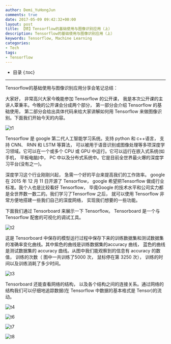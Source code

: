 ```yaml
---
author: Demi_YuHongJun
comments: true
date: 2017-05-09 09:42:32+00:00
layout: post
title: 【转】Tensorflow的基础使用与图像识别应用（上）
description: Tensorflow的基础使用与图像识别应用（上）
keywords: Tensorflow, Machine Learning
categories:
- Tech
tags:
- Tensorflow
---
```

* 目录
{:toc}
---

Tensorflow的基础使用与图像识别应用分享会笔记总结：

大家好， 非常高兴大家今晚能参加 Tensorflow 的公开课， 我是本次公开课的主讲人覃秉丰。今晚的公开课会分成两个部分， 第一部分会介绍 Tensorflow 的基础使用， 第二部分会给出具体代码来给大家讲解如何用 Tensorflow 来做图像识别。下面我们开始今天的内容。

![t1](https://yuhongjun.github.io/assets/media/05-2017/t1.png)


Tensorflow 是 google 第二代人工智能学习系统。支持 python 和 c++语言， 支持 CNN、 RNN 和 LSTM 等算法， 可以被用于语音识别或图像处理等多项深度学习领域。它可以在一个或多个 CPU 或 GPU 中运行。它可以运行在嵌入式系统(如手机， 平板电脑)中， PC 中以及分布式系统中。它是目前全世界最火爆的深度学习平台(没有之一)。

深度学习这个行业刚刚兴起， 急需一个好的平台来提高我们的工作效率。 google 在 2015 年 12 月 11 日开源了 Tensorflow， google 希望把Tensorflow 做成行业标准。我个人也是比较看好 Tensorflow， 毕竟Google 的技术水平和公司实力都是全世界数一数二的。我们学习了Tensorflow 之后， 就可以使用 Tensorflow 非常方便地搭建一些我们自己的深度网络， 实现我们想要的一些功能。

下面我们通过 Tensorboard 来展示一下 Tensorflow。 Tensorboard 是一个与 Tensorflow 配套的可视化的调试工具。

![t2](https://yuhongjun.github.io/assets/media/05-2017/t2.png)


这是 Tensorboard 中保存的模型运行过程中保存下来的训练数据集和测试数据集的准确率变化曲线。其中紫色的曲线是训练数据集的accuracy 曲线， 蓝色的曲线是测试数据集的 accuracy 曲线。从图中我们能观察到的信息有 accuracy 的数值， 训练的次数（ 图中一共训练了5000 次， 鼠标停在第 3250 次）， 训练的时间以及训练消耗了多少时间。

![t3](https://yuhongjun.github.io/assets/media/05-2017/t3.png)

Tensorboard 还能查看网络的结构， 以及各个结构之间的连接关系。通过网络的结构我们可以仔细地追踪数据(在 Tensorflow 中数据的基本格式是 Tensor)的流动。

![t4](https://yuhongjun.github.io/assets/media/05-2017/t4.png)

![t6](https://yuhongjun.github.io/assets/media/05-2017/t6.png)

![t7](https://yuhongjun.github.io/assets/media/05-2017/t7.png)


![t8](https://yuhongjun.github.io/assets/media/05-2017/t8.png)
